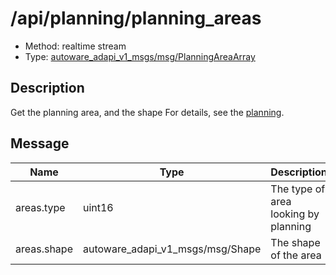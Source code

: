 <!-- This file is generated by a tool. Do not edit directly. -->

# /api/planning/planning_areas

- Method: realtime stream
- Type: [autoware_adapi_v1_msgs/msg/PlanningAreaArray](../../../types/autoware_adapi_v1_msgs/msg/planning_area_array.md)

## Description

Get the planning area, and the shape
For details, see the [planning](./index.md).

## Message

| Name        | Type                             | Description                          |
| ----------- | -------------------------------- | ------------------------------------ |
| areas.type  | uint16                           | The type of area looking by planning |
| areas.shape | autoware_adapi_v1_msgs/msg/Shape | The shape of the area                |
